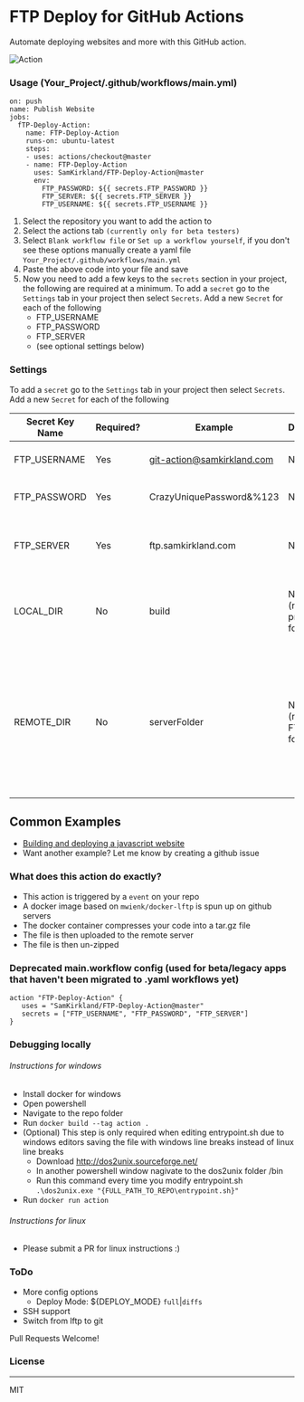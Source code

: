 # FTP Deploy for GitHub Actions

Automate deploying websites and more with this GitHub action.

![Action](images/action.png)

### Usage (Your_Project/.github/workflows/main.yml)
```
on: push
name: Publish Website
jobs:
  fTP-Deploy-Action:
    name: FTP-Deploy-Action
    runs-on: ubuntu-latest
    steps:
    - uses: actions/checkout@master
    - name: FTP-Deploy-Action
      uses: SamKirkland/FTP-Deploy-Action@master
      env:
        FTP_PASSWORD: ${{ secrets.FTP_PASSWORD }}
        FTP_SERVER: ${{ secrets.FTP_SERVER }}
        FTP_USERNAME: ${{ secrets.FTP_USERNAME }}
```

1. Select the repository you want to add the action to
2. Select the actions tab `(currently only for beta testers)`
3. Select `Blank workflow file` or `Set up a workflow yourself`, if you don't see these options manually create a yaml file `Your_Project/.github/workflows/main.yml`
4. Paste the above code into your file and save
7. Now you need to add a few keys to the `secrets` section in your project, the following are required at a minimum. To add a `secret` go to the `Settings` tab in your project then select `Secrets`. Add a new `Secret` for each of the following
   * FTP_USERNAME
   * FTP_PASSWORD
   * FTP_SERVER
   * (see optional settings below)

### Settings
To add a `secret` go to the `Settings` tab in your project then select `Secrets`. Add a new `Secret` for each of the following

| Secret Key Name | Required? | Example                     | Default | Description |
|-----------------|-----------|-----------------------------|---------|-------------|
| FTP_USERNAME    | Yes       | git-action@samkirkland.com  | N/A     | FTP account username |
| FTP_PASSWORD    | Yes       | CrazyUniquePassword&%123    | N/A     | FTP account password |
| FTP_SERVER      | Yes       | ftp.samkirkland.com         | N/A     | FTP server name (you may need to specify a port) |
| LOCAL_DIR       | No        | build                       | N/A (root project folder) | The local folder to copy, defaults to root project folder |
| REMOTE_DIR      | No        | serverFolder                | N/A (root FTP folder) | The remote folder to copy to, deafults to root FTP folder (I recommend you configure this on your server side instead of here)  |


## Common Examples
- [Building and deploying a javascript website](https://github.com/SamKirkland/FTP-Deploy-Action-Example-React)
- Want another example? Let me know by creating a github issue


### What does this action do exactly?
- This action is triggered by a `event` on your repo
- A docker image based on `mwienk/docker-lftp` is spun up on github servers
- The docker container compresses your code into a tar.gz file
- The file is then uploaded to the remote server
- The file is then un-zipped

### Deprecated main.workflow config (used for beta/legacy apps that haven't been migrated to .yaml workflows yet)
```
action "FTP-Deploy-Action" {
   uses = "SamKirkland/FTP-Deploy-Action@master"
   secrets = ["FTP_USERNAME", "FTP_PASSWORD", "FTP_SERVER"]
}
```

### Debugging locally
###### Instructions for windows
- Install docker for windows
- Open powershell
- Navigate to the repo folder
- Run `docker build --tag action .`
- (Optional) This step is only required when editing entrypoint.sh due to windows editors saving the file with windows line breaks instead of linux line breaks
  - Download http://dos2unix.sourceforge.net/
  - In another powershell window nagivate to the dos2unix folder /bin
  - Run this command every time you modify entrypoint.sh `.\dos2unix.exe "{FULL_PATH_TO_REPO\entrypoint.sh}"`
- Run `docker run action`
  
###### Instructions for linux
- Please submit a PR for linux instructions :)


### ToDo
- More config options
   - Deploy Mode: ${DEPLOY_MODE} `full`|`diffs`
- SSH support
- Switch from lftp to git

Pull Requests Welcome!

### License
----

MIT
